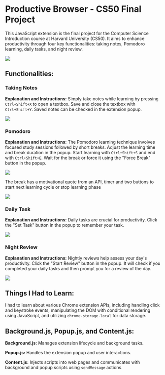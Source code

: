  <h1>Productive Browser - CS50 Final Project</h1>

  <p>This JavaScript extension is the final project for the Computer Science Introduction course at Harvard University (CS50). It aims to enhance productivity through four key functionalities: taking notes, Pomodoro learning, daily tasks, and night review.</p>
  <img src="https://i.ibb.co/nnqhTdH/extension.png" />
  <h2>Functionalities:</h2>

  <h3>Taking Notes</h3>
    <p><strong>Explanation and Instructions:</strong> Simply take notes while learning by pressing <code>Ctrl+Shift+X</code> to open a textbox. Save and close the textbox with <code>Ctrl+Shift+Y</code>. Saved notes can be checked in the extension popup.</p>
  <img src="https://i.ibb.co/nf7BJxS/notes.png"/>
  <h3>Pomodoro</h3>
    <p><strong>Explanation and Instructions:</strong> The Pomodoro learning technique involves focused study sessions followed by short breaks. Adjust the learning time and break duration in the popup. Start learning with <code>Ctrl+Shift+S</code> and end with <code>Ctrl+Shift+E</code>. Wait for the break or force it using the "Force Break" button in the popup.</p>
  <img src="https://i.ibb.co/vJMT41w/pomorodo.png"/>
  <p>The break has a motivational quote from an API, timer and two buttons to start next learning cycle or stop learning phase</p>
  <img src="https://i.ibb.co/yntnYCk/pause.png"/>
  <h3>Daily Task</h3>
    <p><strong>Explanation and Instructions:</strong> Daily tasks are crucial for productivity. Click the "Set Task" button in the popup to remember your task.</p>
    <img src="https://i.ibb.co/xSktNj7/daily.png"/>
    <h3>Night Review</h3>
    <p><strong>Explanation and Instructions:</strong> Nightly reviews help assess your day's productivity. Click the "Start Review" button in the popup. It will check if you completed your daily tasks and then prompt you for a review of the day.</p>
    <img src="https://i.ibb.co/wrrZKc2/night.png" />
    <h2>Things I Had to Learn:</h2>
    <p>I had to learn about various Chrome extension APIs, including handling click and keystroke events, manipulating the DOM with conditional rendering using JavaScript, and utilizing <code>chrome.storage.local</code> for data storage.</p>
    <h2>Background.js, Popup.js, and Content.js:</h2>
    <p><strong>Background.js:</strong> Manages extension lifecycle and background tasks.</p>
    <p><strong>Popup.js:</strong> Handles the extension popup and user interactions.</p>
    <p><strong>Content.js:</strong> Injects scripts into web pages and communicates with background and popup scripts using <code>sendMessage</code> actions.</p>
   

